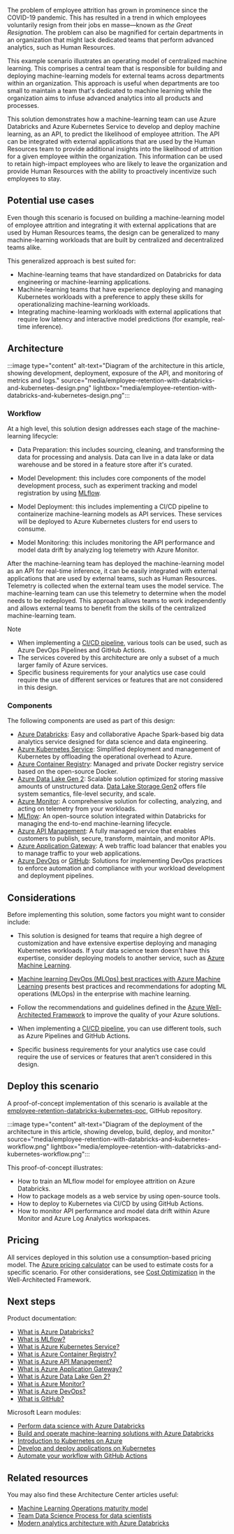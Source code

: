 The problem of employee attrition has grown in prominence since the COVID-19 pandemic. This has resulted in a trend in which employees voluntarily resign from their jobs en masse—known as _the Great Resignation_. The problem can also be magnified for certain departments in an organization that might lack dedicated teams that perform advanced analytics, such as Human Resources.

This example scenario illustrates an operating model of centralized machine learning. This comprises a central team that is responsible for building and deploying machine-learning models for external teams across departments within an organization. This approach is useful when departments are too small to maintain a team that's dedicated to machine learning while the organization aims to infuse advanced analytics into all products and processes.

This solution demonstrates how a machine-learning team can use Azure Databricks and Azure Kubernetes Service to develop and deploy machine learning, as an API, to predict the likelihood of employee attrition. The API can be integrated with external applications that are used by the Human Resources team to provide additional insights into the likelihood of attrition for a given employee within the organization. This information can be used to retain high-impact employees who are likely to leave the organization and provide Human Resources with the ability to proactively incentivize such employees to stay.

## Potential use cases

Even though this scenario is focused on building a machine-learning model of employee attrition and integrating it with external applications that are used by Human Resources teams, the design can be generalized to many machine-learning workloads that are built by centralized and decentralized teams alike.

This generalized approach is best suited for:

- Machine-learning teams that have standardized on Databricks for data engineering or machine-learning applications.
- Machine-learning teams that have experience deploying and managing Kubernetes workloads with a preference to apply these skills for operationalizing machine-learning workloads.
- Integrating machine-learning workloads with external applications that require low latency and interactive model predictions (for example, real-time inference).

## Architecture

:::image type="content" alt-text="Diagram of the architecture in this article, showing development, deployment, exposure of the API, and monitoring of metrics and logs." source="media/employee-retention-with-databricks-and-kubernetes-design.png" lightbox="media/employee-retention-with-databricks-and-kubernetes-design.png":::

### Workflow

At a high level, this solution design addresses each stage of the machine-learning lifecycle:

- Data Preparation: this includes sourcing, cleaning, and transforming the data for processing and analysis. Data can live in a data lake or data warehouse and be stored in a feature store after it's curated.

- Model Development: this includes core components of the model development process, such as experiment tracking and model registration by using [MLflow](/azure/databricks/applications/mlflow/).

- Model Deployment: this includes implementing a CI/CD pipeline to containerize machine-learning models as API services. These services will be deployed to Azure Kubernetes clusters for end users to consume.

- Model Monitoring: this includes monitoring the API performance and model data drift by analyzing log telemetry with Azure Monitor.

After the  machine-learning team has deployed the machine-learning model as an API for real-time inference, it can be easily integrated with external applications that are used by external teams, such as Human Resources. Telemetry is collected when the external team uses the model service. The machine-learning team can use this telemetry to determine when the model needs to be redeployed. This approach allows teams to work independently and allows external teams to benefit from the skills of the centralized machine-learning team.

> [!NOTE]
>
>- When implementing a [CI/CD pipeline](/azure/architecture/microservices/ci-cd), various tools can be used, such as Azure DevOps Pipelines and GitHub Actions.
>- The services covered by this architecture are only a subset of a much larger family of Azure services.
>- Specific business requirements for your analytics use case could require the use of different services or features that are not considered in this design.

### Components

The following components are used as part of this design:

- [Azure Databricks](https://azure.microsoft.com/services/databricks): Easy and collaborative Apache Spark-based big data analytics service designed for data science and data engineering.
- [Azure Kubernetes Service](https://azure.microsoft.com/services/kubernetes-service): Simplified deployment and management of Kubernetes by offloading the operational overhead to Azure.
- [Azure Container Registry](https://azure.microsoft.com/services/container-registry): Managed and private Docker registry service based on the open-source Docker.
- [Azure Data Lake Gen 2](https://azure.microsoft.com/en-us/services/storage/data-lake-storage): Scalable solution optimized for storing massive amounts of unstructured data. [Data Lake Storage Gen2](/azure/storage/blobs/data-lake-storage-introduction) offers file system semantics, file-level security, and scale.
- [Azure Monitor](https://azure.microsoft.com/services/monitor): A comprehensive solution for collecting, analyzing, and acting on telemetry from your workloads.
- [MLflow](/azure/databricks/applications/mlflow): An open-source solution integrated within Databricks for managing the end-to-end machine-learning lifecycle.
- [Azure API Management](https://azure.microsoft.com/services/api-management): A fully managed service that enables customers to publish, secure, transform, maintain, and monitor APIs.
- [Azure Application Gateway](https://azure.microsoft.com/services/application-gateway): A web traffic load balancer that enables you to manage traffic to your web applications.
- [Azure DevOps](https://azure.microsoft.com/services/devops) or [GitHub](https://azure.microsoft.com/products/github/): Solutions for implementing DevOps practices to enforce automation and compliance with your workload development and deployment pipelines.

## Considerations

Before implementing this solution, some factors you might want to consider include:

- This solution is designed for teams that require a high degree of customization and have extensive expertise deploying and managing Kubernetes workloads. If your data science team doesn’t have this expertise, consider deploying models to another service, such as [Azure Machine Learning](https://azure.microsoft.com/services/machine-learning).

- [Machine learning DevOps (MLOps) best practices with Azure Machine Learning](/azure/cloud-adoption-framework/ready/azure-best-practices/ai-machine-learning-mlops#machine-learning-devops-mlops-best-practices-with-azure-machine-learning) presents best practices and recommendations for adopting ML operations (MLOps) in the enterprise with machine learning.

- Follow the recommendations and guidelines defined in the [Azure Well-Architected Framework](/azure/architecture/framework) to improve the quality of your Azure solutions.

- When implementing a [CI/CD pipeline](/azure/architecture/microservices/ci-cd), you can use different tools, such as Azure Pipelines and GitHub Actions.

- Specific business requirements for your analytics use case could require the use of services or features that aren’t considered in this design.

## Deploy this scenario

A proof-of-concept implementation of this scenario is available at the [employee-retention-databricks-kubernetes-poc](https://github.com/Azure/employee-retention-databricks-kubernetes-poc), GitHub repository.

:::image type="content" alt-text="Diagram of the deployment of the architecture in this article, showing develop, build, deploy, and monitor." source="media/employee-retention-with-databricks-and-kubernetes-workflow.png" lightbox="media/employee-retention-with-databricks-and-kubernetes-workflow.png":::


This proof-of-concept illustrates:

- How to train an MLflow model for employee attrition on Azure Databricks.
- How to package models as a web service by using open-source tools.
- How to deploy to Kubernetes via CI/CD by using GitHub Actions.
- How to monitor API performance and model data drift within Azure Monitor and Azure Log Analytics workspaces.

## Pricing

All services deployed in this solution use a consumption-based pricing model. The [Azure pricing calculator](https://azure.microsoft.com/pricing/calculator) can be used to estimate costs for a specific scenario. For other considerations, see [Cost Optimization](/azure/architecture/framework/cost) in the Well-Architected Framework.

## Next steps

Product documentation:

- [What is Azure Databricks?](/azure/databricks/scenarios/what-is-azure-databricks)
- [What is MLflow?](/azure/databricks/applications/mlflow)
- [What is Azure Kubernetes Service?](/azure/aks/intro-kubernetes)
- [What is Azure Container Registry?](/azure/container-registry/container-registry-intro)
- [What is Azure API Management?](/azure/api-management/api-management-key-concepts)
- [What is Azure Application Gateway?](/azure/application-gateway/overview)
- [What is Azure Data Lake Gen 2?](/azure/storage/blobs/data-lake-storage-introduction)
- [What is Azure Monitor?](/azure/azure-monitor/overview)
- [What is Azure DevOps?](https://azure.microsoft.com/solutions/devops/)
- [What is GitHub?](https://azure.microsoft.com/products/github/)

Microsoft Learn modules:

- [Perform data science with Azure Databricks](/learn/paths/perform-data-science-azure-databricks/)
- [Build and operate machine-learning solutions with Azure Databricks](/learn/paths/build-operate-machine-learning-solutions-azure-databricks/)
- [Introduction to Kubernetes on Azure](/learn/paths/intro-to-kubernetes-on-azure/)
- [Develop and deploy applications on Kubernetes](/learn/paths/develop-deploy-applications-kubernetes/)
- [Automate your workflow with GitHub Actions](/learn/paths/automate-workflow-github-actions/)

## Related resources

You may also find these Architecture Center articles useful:

- [Machine Learning Operations maturity model](../../example-scenario/mlops/mlops-maturity-model.yml)
- [Team Data Science Process for data scientists](../../data-science-process/team-data-science-process-for-data-scientists.md)
- [Modern analytics architecture with Azure Databricks](../../solution-ideas/articles/azure-databricks-modern-analytics-architecture.yml)
